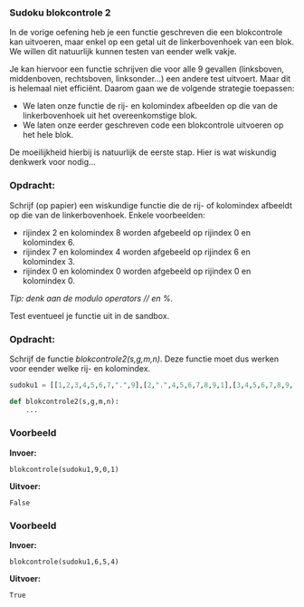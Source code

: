 ### Sudoku blokcontrole 2
In de vorige oefening heb je een functie geschreven die een blokcontrole kan uitvoeren, maar enkel op een getal uit de linkerbovenhoek van een blok. We willen dit natuurlijk kunnen testen van eender welk vakje. 

Je kan hiervoor een functie schrijven die voor alle 9 gevallen (linksboven, middenboven, rechtsboven, linksonder...) een andere test uitvoert. Maar dit is helemaal niet efficiënt. Daarom gaan we de volgende strategie toepassen:

- We laten onze functie de rij- en kolomindex afbeelden op die van de linkerbovenhoek uit het overeenkomstige blok.
- We laten onze eerder geschreven code een blokcontrole uitvoeren op het hele blok.

De moeilijkheid hierbij is natuurlijk de eerste stap. Hier is wat wiskundig denkwerk voor nodig...

### Opdracht:
Schrijf (op papier) een wiskundige functie die de rij- of kolomindex afbeeldt op die van de linkerbovenhoek. Enkele voorbeelden:

- rijindex 2 en kolomindex 8 worden afgebeeld op rijindex 0 en kolomindex 6.
- rijindex 7 en kolomindex 4 worden afgebeeld op rijindex 6 en kolomindex 3.
- rijindex 0 en kolomindex 0 worden afgebeeld op rijindex 0 en kolomindex 0.

*Tip: denk aan de modulo operators // en %.*

Test eventueel je functie uit in de sandbox.


### Opdracht: 
Schrijf de functie *blokcontrole2(s,g,m,n)*. Deze functie moet dus werken voor eender welke rij- en kolomindex.
```python
sudoku1 = [[1,2,3,4,5,6,7,".",9],[2,".",4,5,6,7,8,9,1],[3,4,5,6,7,8,9,".",2],[4,5,".",7,8,9,1,2,3],[5,6,7,8,9,1,2,3,4],[6,7,8,9,1,2,3,4,5],[7,8,9,1,2,3,4,5,6],[8,9,1,2,3,4,5,6,7],[9,1,2,3,4,5,6,7,8]]

def blokcontrole2(s,g,m,n):
    ...
```


### Voorbeeld
**Invoer:**

    blokcontrole(sudoku1,9,0,1)
    
**Uitvoer:**

    False

### Voorbeeld
**Invoer:**

    blokcontrole(sudoku1,6,5,4)
    
**Uitvoer:**

    True
